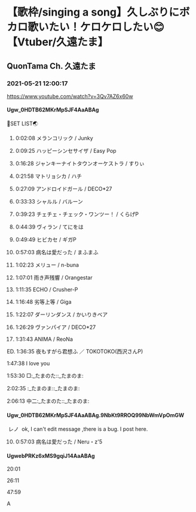 # 【歌枠/singing a song】久しぶりにボカロ歌いたい！ケロケロしたい😊【Vtuber/久遠たま】

## QuonTama Ch. 久遠たま

### 2021-05-21 12:00:17

https://www.youtube.com/watch?v=3Qv7AZ6x60w

#### Ugw_0HDTB62MKrMpSJF4AaABAg

🥚SET LIST🌏



01. 0:02:08 メランコリック / Junky

02. 0:09:25  ハッピーシンセサイザ / Easy Pop

03. 0:16:28 ジャンキーナイトタウンオーケストラ / すりぃ

04. 0:21:58 マトリョシカ / ハチ

05. 0:27:09 アンドロイドガール / DECO*27

06. 0:33:33 シャルル / バルーン

07. 0:39:23 チェチェ・チェック・ワンツー！ / くらげP

08. 0:44:39 ヴィラン / てにをは

09. 0:49:49 ヒビカセ / ギガP

10. 0:57:03 病名は愛だった / まふまふ

11. 1:02:23 メリュー / n-buna

12. 1:07:01 雨き声残響 / Orangestar

13. 1:11:35 ECHO / Crusher-P

14. 1:16:48 劣等上等 / Giga

15. 1:22:07 ダーリンダンス /  かいりきベア 

16. 1:26:29 ヴァンパイア / DECO*27

17. 1:31:43  ANIMA / ReoNa

ED. 1:36:35 夜もすがら君想ふ ／ TOKOTOKO(西沢さんP)



1:47:38  I love you

1:53:30 □:_たまのた::_たまのま:

2:02:35 :_たまのま::_たまのま:

2:06:13 中二:_たまのた::_たまのま:



#### Ugw_0HDTB62MKrMpSJF4AaABAg.9NbKt9RROQ99NbWmVpOmGW

 レノ   ok, I can't edit message ,there is a bug. I post here.



10. 0:57:03 病名は愛だった / Neru・z'5



#### UgwebPRKz6xMS9gqiJ14AaABAg

20:01

26:11

47:59

A

